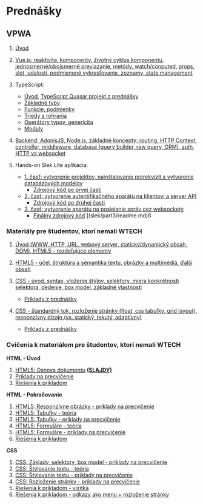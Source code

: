 # Prednášky

## VPWA

1. [Úvod](zdroje/1p-uvod.pdf)

2. [Vue.js: reaktivita, komponenty, životný cyklus komponentu, jednosmerné/obojsmerné previazanie, metódy, watch/conputed, props, slot, udalosti, podmienené vykresľovanie, zoznamy, state management](zdroje/2p-vuejs.pdf)

3. TypeScript:
    * [Úvod](zdroje/3p-ts-01-intro.pdf), [TypeScript Quasar projekt z prednášky](zdroje/3p-quasar.zip)  
    * [Základné typy](zdroje/3p-ts-02-basic-types.pdf)  
    * [Funkcie, podmienky](zdroje/3p-ts-03-functions-conditions.pdf)  
    * [Triedy a rohrania](zdroje/4p-ts-04-classes-interfaces.pdf)
    * [Operátory typov, genericita](zdroje/4p-ts-05-type-operators-generics.pdf)
    * [Moduly](zdroje/4p-ts-06-moduls.pdf)

4. [Backend: AdonisJS, Node.js, základné koncepty: routing, HTTP Context, controller, middleware, database (query builder, raw query, ORM), auth, HTTP vs websocket](zdroje/05-be-adonisjs.pdf)

5. Hands-on Slek Lite aplikácia:
    * [1. časť: vytvorenie projektov, nainštalovanie prerekvizít a vytvorenie databázových modelov](slek/part1/readme.md)
        * [Zdrojový kód po prvej časti](slek/slek-part1.zip)
    * [2. časť: vytvorenie autentifikačného aparátu na klientovi a server API](slek/part2/readme.md)
        * [Zdrojový kód po druhej časti](slek/slek-part2.zip)
    * [3. časť: vytvorenie aparátu na posielanie správ cez websockety](slek/part3/readme.md)
        * [Finálny zdrojový kód](slek/slek-final.zip)
](slek/part3/readme.md)ß


### Materiály pre študentov, ktorí nemali WTECH

1. [Úvod (WWW, HTTP, URL, webový server, statický/dynamický obsah, DOM), HTML5 - rozdeľujúce elementy](zdroje/wtech/01-WT-uvod-html.pdf)

2. [HTML5 - účel, štruktúra a sémantika textu, obrázky a multimédiá, ďalší obsah](zdroje/wtech/02-WT-html.pdf)

3. [CSS - úvod, syntax, vloženie štýlov, selektory, miera konkrétnosti selektora, dedenie, box model, základné vlastnosti](zdroje/wtech/03-WT-css-uvod-selektory-box.pdf)
    * [Príklady z prednášky](zdroje/wtech/priklady-03-WT-css.zip)

4. [CSS - štandardný tok, rozloženie stránky (float, css tabuľky, grid layout), responzívny dizajn (vs. statický, tekutý, adaptívny)](zdroje/wtech/04-WT-css-responzivny-dizajn.pdf)
    * [Príklady z prednášky](zdroje/wtech/priklady-04-WT-css.zip)


### Cvičenia k materiálom pre študentov, ktorí nemali WTECH

**HTML - Úvod**
1. [HTML5: Osnova dokumentu](zdroje/wtech/2-c) **[(SLAJDY)](zdroje/wtech/2-c/zdroje/c2-osnova-dokumentu.pdf)**
2. [Príklady na precvičenie](zdroje/wtech/2-c/#c2-priklady)
3. [Riešenia k príkladom](zdroje/wtech/zdroje/cvicenie2-priklady-riesenia.zip)

**HTML - Pokračovanie**
1. [HTML5: Responzívne obrázky - príklady na precvičenie](zdroje/wtech/3-c/obrazky)
2. [HTML5: Tabuľky - teória](zdroje/wtech/3-c/tabulky)
3. [HTML5: Tabuľky - príklady na precvičenie](zdroje/wtech/3-c/tabulky#c3-tabulky-priklady)
4. [HTML5: Formuláre - teória](zdroje/wtech/3-c/formulare)
5. [HTML5: Formuláre - príklady na precvičenie](zdroje/wtech/3-c/formulare#c3-formulare-priklady)
6. [Riešenia k príkladom](zdroje/wtech/zdroje/cvicenie3-priklady-riesenia.zip)

**CSS**
1. [CSS: Základy, selektory, box model - príklady na precvičenie](zdroje/wtech/4-c/zaklady-selektory)
2. [CSS: Štýlovanie textu - teória](zdroje/wtech/4-c/stylovanie-textu)
3. [CSS: Štýlovanie textu - príklady na precvičenie](zdroje/wtech/4-c/stylovanie-textu#c4-stylovanie-textu-priklady)
4. [CSS: Rozloženie stránky - príklady na precvičenie](zdroje/wtech/4-c/rozlozenie-stranky#c4-rozlozenie-stranky-priklady)
5. [Riešenia k príkladom - vizitka](zdroje/wtech/zdroje/cvicenie4a-priklady-riesenia.zip)
6. [Riešenia k príkladom - odkazy ako menu + rozloženie stránky](zdroje/wtech/zdroje/cvicenie4b-priklady-riesenia.zip)